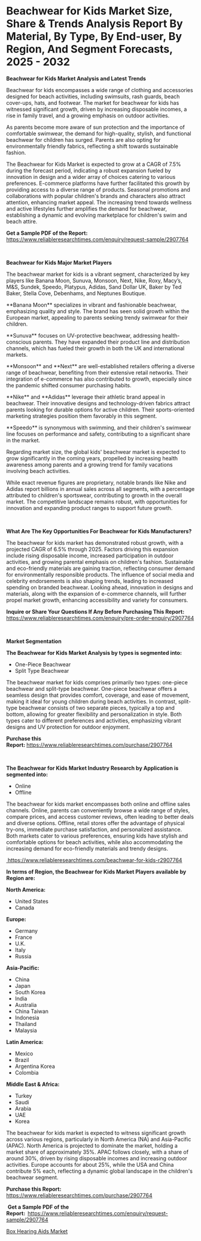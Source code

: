 <p><h1>Beachwear for Kids Market Size, Share & Trends Analysis Report By Material, By Type, By End-user, By Region, And Segment Forecasts, 2025 - 2032</h1></p><p><strong>Beachwear for Kids Market Analysis and Latest Trends</strong></p>
<p><p>Beachwear for kids encompasses a wide range of clothing and accessories designed for beach activities, including swimsuits, rash guards, beach cover-ups, hats, and footwear. The market for beachwear for kids has witnessed significant growth, driven by increasing disposable incomes, a rise in family travel, and a growing emphasis on outdoor activities. </p><p>As parents become more aware of sun protection and the importance of comfortable swimwear, the demand for high-quality, stylish, and functional beachwear for children has surged. Parents are also opting for environmentally friendly fabrics, reflecting a shift towards sustainable fashion. </p><p>The Beachwear for Kids Market is expected to grow at a CAGR of 7.5% during the forecast period, indicating a robust expansion fueled by innovation in design and a wider array of choices catering to various preferences. E-commerce platforms have further facilitated this growth by providing access to a diverse range of products. Seasonal promotions and collaborations with popular children's brands and characters also attract attention, enhancing market appeal. The increasing trend towards wellness and active lifestyles further amplifies the demand for beachwear, establishing a dynamic and evolving marketplace for children's swim and beach attire.</p></p>
<p><strong>Get a Sample PDF of the Report:&nbsp;</strong> <a href="https://www.reliableresearchtimes.com/enquiry/request-sample/2907764?utm_campaign=2007&utm_medium=2&utm_source=Github&utm_content=ia&utm_term=12032025&utm_id=beachwear-for-kids">https://www.reliableresearchtimes.com/enquiry/request-sample/2907764</a></p>
<p>&nbsp;</p>
<p><strong>Beachwear for Kids Major Market Players</strong></p>
<p><p>The beachwear market for kids is a vibrant segment, characterized by key players like Banana Moon, Sunuva, Monsoon, Next, Nike, Roxy, Macy’s, M&S, Sundek, Speedo, Platypus, Adidas, Sand Dollar UK, Baker by Ted Baker, Stella Cove, Debenhams, and Neptunes Boutique. </p><p>**Banana Moon** specializes in vibrant and fashionable beachwear, emphasizing quality and style. The brand has seen solid growth within the European market, appealing to parents seeking trendy swimwear for their children.</p><p>**Sunuva** focuses on UV-protective beachwear, addressing health-conscious parents. They have expanded their product line and distribution channels, which has fueled their growth in both the UK and international markets.</p><p>**Monsoon** and **Next** are well-established retailers offering a diverse range of beachwear, benefiting from their extensive retail networks. Their integration of e-commerce has also contributed to growth, especially since the pandemic shifted consumer purchasing habits.</p><p>**Nike** and **Adidas** leverage their athletic brand appeal in beachwear. Their innovative designs and technology-driven fabrics attract parents looking for durable options for active children. Their sports-oriented marketing strategies position them favorably in this segment.</p><p>**Speedo** is synonymous with swimming, and their children's swimwear line focuses on performance and safety, contributing to a significant share in the market.</p><p>Regarding market size, the global kids' beachwear market is expected to grow significantly in the coming years, propelled by increasing health awareness among parents and a growing trend for family vacations involving beach activities. </p><p>While exact revenue figures are proprietary, notable brands like Nike and Adidas report billions in annual sales across all segments, with a percentage attributed to children's sportswear, contributing to growth in the overall market. The competitive landscape remains robust, with opportunities for innovation and expanding product ranges to support future growth.</p></p>
<p>&nbsp;</p>
<p><strong>What Are The Key Opportunities For Beachwear for Kids Manufacturers?</strong></p>
<p><p>The beachwear for kids market has demonstrated robust growth, with a projected CAGR of 6.5% through 2025. Factors driving this expansion include rising disposable income, increased participation in outdoor activities, and growing parental emphasis on children's fashion. Sustainable and eco-friendly materials are gaining traction, reflecting consumer demand for environmentally responsible products. The influence of social media and celebrity endorsements is also shaping trends, leading to increased spending on branded beachwear. Looking ahead, innovation in designs and materials, along with the expansion of e-commerce channels, will further propel market growth, enhancing accessibility and variety for consumers.</p></p>
<p><strong>Inquire or Share Your Questions If Any Before Purchasing This Report:</strong> <a href="https://www.reliableresearchtimes.com/enquiry/pre-order-enquiry/2907764?utm_campaign=2007&utm_medium=2&utm_source=Github&utm_content=ia&utm_term=12032025&utm_id=beachwear-for-kids">https://www.reliableresearchtimes.com/enquiry/pre-order-enquiry/2907764</a></p>
<p>&nbsp;</p>
<p><strong>Market Segmentation</strong></p>
<p><strong>The Beachwear for Kids Market Analysis by types is segmented into:</strong></p>
<p><ul><li>One-Piece Beachwear</li><li>Split Type Beachwear</li></ul></p>
<p><p>The beachwear market for kids comprises primarily two types: one-piece beachwear and split-type beachwear. One-piece beachwear offers a seamless design that provides comfort, coverage, and ease of movement, making it ideal for young children during beach activities. In contrast, split-type beachwear consists of two separate pieces, typically a top and bottom, allowing for greater flexibility and personalization in style. Both types cater to different preferences and activities, emphasizing vibrant designs and UV protection for outdoor enjoyment.</p></p>
<p><strong>Purchase this Report:&nbsp;</strong><a href="https://www.reliableresearchtimes.com/purchase/2907764?utm_campaign=2007&utm_medium=2&utm_source=Github&utm_content=ia&utm_term=12032025&utm_id=beachwear-for-kids">https://www.reliableresearchtimes.com/purchase/2907764</a></p>
<p>&nbsp;</p>
<p><strong>The Beachwear for Kids Market Industry Research by Application is segmented into:</strong></p>
<p><ul><li>Online</li><li>Offline</li></ul></p>
<p><p>The beachwear for kids market encompasses both online and offline sales channels. Online, parents can conveniently browse a wide range of styles, compare prices, and access customer reviews, often leading to better deals and diverse options. Offline, retail stores offer the advantage of physical try-ons, immediate purchase satisfaction, and personalized assistance. Both markets cater to various preferences, ensuring kids have stylish and comfortable options for beach activities, while also accommodating the increasing demand for eco-friendly materials and trendy designs.</p></p>
<p><a href="https://www.reliableresearchtimes.com/beachwear-for-kids-r2907764?utm_campaign=2007&utm_medium=2&utm_source=Github&utm_content=ia&utm_term=12032025&utm_id=beachwear-for-kids">&nbsp;https://www.reliableresearchtimes.com/beachwear-for-kids-r2907764</a></p>
<p><strong>In terms of Region, the Beachwear for Kids Market Players available by Region are:</strong></p>
<p>
    <p> <strong> North America: </strong>
        <ul>
            <li>United States</li>
            <li>Canada</li>
        </ul>
        </p> 
    <p> <strong> Europe: </strong>
        <ul>
            <li>Germany</li>
            <li>France</li>
            <li>U.K.</li>
            <li>Italy</li>
            <li>Russia</li>
        </ul>
        </p> 
    <p> <strong> Asia-Pacific: </strong>
        <ul>
            <li>China</li>
            <li>Japan</li>
            <li>South Korea</li>
            <li>India</li>
            <li>Australia</li>
            <li>China Taiwan</li>
            <li>Indonesia</li>
            <li>Thailand</li>
            <li>Malaysia</li>
        </ul>
        </p> 
    <p> <strong> Latin America: </strong>
        <ul>
            <li>Mexico</li>
            <li>Brazil</li>
            <li>Argentina Korea</li>
            <li>Colombia</li>
        </ul>
        </p> 
    <p> <strong> Middle East & Africa: </strong>
        <ul>
            <li>Turkey</li>
            <li>Saudi</li>
            <li>Arabia</li>
            <li>UAE</li>
            <li>Korea</li>
        </ul>
    </p>
    </p>
<p><p>The beachwear for kids market is expected to witness significant growth across various regions, particularly in North America (NA) and Asia-Pacific (APAC). North America is projected to dominate the market, holding a market share of approximately 35%. APAC follows closely, with a share of around 30%, driven by rising disposable incomes and increasing outdoor activities. Europe accounts for about 25%, while the USA and China contribute 5% each, reflecting a dynamic global landscape in the children's beachwear segment.</p></p>
<p><strong>Purchase this Report: </strong><a href="https://www.reliableresearchtimes.com/purchase/2907764?utm_campaign=2007&utm_medium=2&utm_source=Github&utm_content=ia&utm_term=12032025&utm_id=beachwear-for-kids">https://www.reliableresearchtimes.com/purchase/2907764</a></p>
<p>&nbsp;<strong>Get a Sample PDF of the Report:&nbsp;&nbsp;</strong><a href="https://www.reliableresearchtimes.com/enquiry/request-sample/2907764?utm_campaign=2007&utm_medium=2&utm_source=Github&utm_content=ia&utm_term=12032025&utm_id=beachwear-for-kids">https://www.reliableresearchtimes.com/enquiry/request-sample/2907764</a></p>
<p><strong></strong></p>
<p><p><a href="https://github.com/puhakhommabh/Market-Research-Report-List-1/blob/main/box-hearing-aids-market.md?utm_campaign=2007&utm_medium=2&utm_source=Github&utm_content=ia&utm_term=12032025&utm_id=beachwear-for-kids">Box Hearing Aids Market</a></p></p>